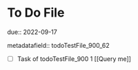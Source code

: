 # To Do File

due:: 2022-09-17

metadatafield:: todoTestFile_900_62

- [ ] Task of todoTestFile_900 1 [[Query me]]
